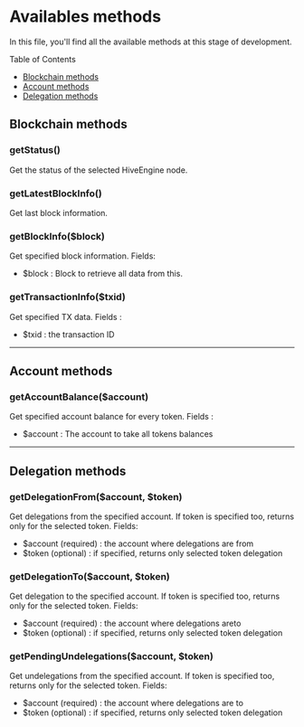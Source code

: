 # Availables methods

In this file, you'll find all the available methods at this stage of development.

Table of Contents

* [Blockchain methods](#blockchain-methods)
* [Account methods](#account-methods)
* [Delegation methods](#delegation-methods)

## Blockchain methods
### getStatus()
Get the status of the selected HiveEngine node.

### getLatestBlockInfo()
Get last block information.

### getBlockInfo($block)
Get specified block information.
Fields:
- $block : Block to retrieve all data from this.

### getTransactionInfo($txid)
Get specified TX data.
Fields :
- $txid : the transaction ID

----

## Account methods
### getAccountBalance($account)
Get specified account balance for every token.
Fields :
- $account : The account to take all tokens balances

----

## Delegation methods
### getDelegationFrom($account, $token)
Get delegations from the specified account. If token is specified too, returns only for the selected token.
Fields:
- $account (required) : the account where delegations are from
- $token (optional) : if specified, returns only selected token delegation 

### getDelegationTo($account, $token)
Get delegation to the specified account. If token is specified too, returns only for the selected token.
Fields:
- $account (required) : the account where delegations areto
- $token (optional) : if specified, returns only selected token delegation

### getPendingUndelegations($account, $token)
Get undelegations from the specified account. If token is specified too, returns only for the selected token.
Fields:
- $account (required) : the account where delegations are to
- $token (optional) : if specified, returns only selected token delegation
